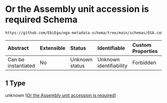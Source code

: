 # Or the Assembly unit accession is required Schema

```txt
https://github.com/EbiEga/ega-metadata-schema/tree/main/schemas/EGA.common-definitions.json#/definitions/ncbi_assembly_descriptor/anyOf/1
```



| Abstract            | Extensible | Status         | Identifiable            | Custom Properties | Additional Properties | Access Restrictions | Defined In                                                                                |
| :------------------ | :--------- | :------------- | :---------------------- | :---------------- | :-------------------- | :------------------ | :---------------------------------------------------------------------------------------- |
| Can be instantiated | No         | Unknown status | Unknown identifiability | Forbidden         | Allowed               | none                | [EGA.common-definitions.json*](../out/EGA.common-definitions.json "open original schema") |

## 1 Type

unknown ([Or the Assembly unit accession is required](ega-12-definitions-ncbis-assembly-descriptor-anyof-or-the-assembly-unit-accession-is-required.md))
